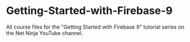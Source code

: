 # Getting-Started-with-Firebase-9
All course files for the "Getting Started with Firebase 9" tutorial series on the Net Ninja YouTube channel.
